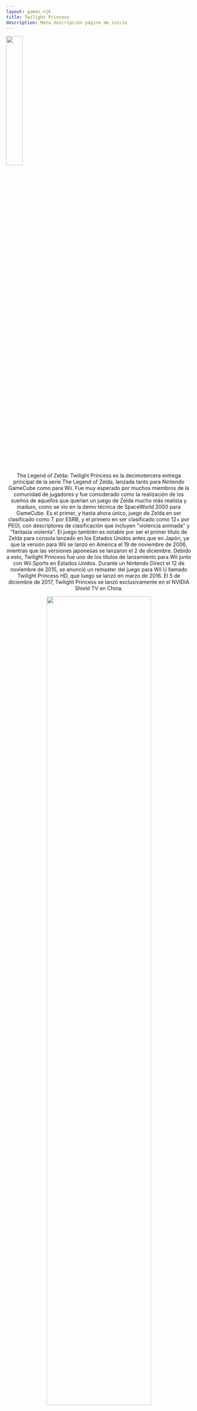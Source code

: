 ```yaml
---
layout: games.njk
title: Twilight Princess 
description: Meta descripción página de inicio
---
```

</p>
<img width="30%" src="/img/TP.png">
</p>

<center>
  <section class="row container-lg">
    <article class="col-12 col-md-6">
      <p class="text-end">The Legend of Zelda: Twilight Princess es la decimotercera entrega principal de la serie The Legend of Zelda, lanzada tanto para Nintendo GameCube como para Wii. Fue muy esperado por muchos miembros de la comunidad de jugadores y fue considerado como la realización de los sueños de aquellos que querían un juego de Zelda mucho más realista y maduro, como se vio en la demo técnica de SpaceWorld 2000 para GameCube. Es el primer, y hasta ahora único, juego de Zelda en ser clasificado como T por ESRB, y el primero en ser clasificado como 12+ por PEGI, con descriptores de clasificación que incluyen "violencia animada" y "fantasía violenta". El juego también es notable por ser el primer título de Zelda para consola lanzado en los Estados Unidos antes que en Japón, ya que la versión para Wii se lanzó en América el 19 de noviembre de 2006, mientras que las versiones japonesas se lanzaron el 2 de diciembre. Debido a esto, Twilight Princess fue uno de los títulos de lanzamiento para Wii junto con Wii Sports en Estados Unidos. Durante un Nintendo Direct el 12 de noviembre de 2015, se anunció un remaster del juego para Wii U llamado Twilight Princess HD, que luego se lanzó en marzo de 2016. El 5 de diciembre de 2017, Twilight Princess se lanzó exclusivamente en el NVIDIA Shield TV en China.</p>
      </p>
    </article>
    <article class="col-12 col-md-6">
    </p>
      <center><img width="75%" src="/img/Link_TP.webp" alt=""></center>
    </article>
    <article class="col-12">
      <h2>Historia</h2>
    </article>
    <article class="col-12">
      <p class="text-center">Link, un joven adulto, trabaja como granjero en la aldea de Ordon en la provincia de Ordona de Hyrule. Su mentor Rusl le pide que entregue un regalo a la Familia Real de Hyrule en su lugar. Al día siguiente, Link enseña a los niños de la aldea, Beth, Malo y Talo, cómo usar una Honda y una Espada. Talo ve un mono y corre tras él hacia el Bosque de Faron. Link y los demás niños lo siguen. Link se adentra en el bosque y encuentra a Talo y al mono atrapados en una jaula rodeada de Bokoblins. Derrota a las criaturas y libera a la pareja. Regresan a la aldea y Rusl le dice a Link que partirá hacia Hyrule al día siguiente. Al día siguiente, Link termina sus deberes de pastoreo con su caballo, Epona, antes de prepararse para partir. Sin embargo, su amiga de la infancia, Ilia, descubre que la pata de Epona está herida y reprende a Link por lastimarla. Lleva a Epona al Manantial de Ordon para curarle la pata. Link la sigue y Colin le cuenta cómo Link salvó a Talo el día anterior. Ilia le pide a Link que no se preocupe por su caballo y le pide que le prometa que volverá a casa sano y salvo.</p>
    </article>
    <article class="col-12 col-md-6">
      </p>
      <center><img width="70%" src="/img/wolf.png" alt=""></center>
    </article>
    <article class="col-12 col-md-6">
      <p class="text-start">En ese momento, los Bulblins irrumpen en la puerta del manantial y golpean a Link, Ilia y Colin inconscientes. Las bestias secuestran a Ilia y Colin y dejan a Link inconsciente en el manantial. Cuando Link recobra el conocimiento, encuentra a Colin, Ilia y Epona desaparecidos. Corre hacia el bosque para encontrarlos, pero encuentra un gran muro negro bloqueando el camino. Al acercarse, una mano negra y amenazadora sale y lo arrastra a través del muro hacia la oscuridad interior. Link se encuentra al otro lado, siendo estrangulado por una Bestia de las Sombras, la criatura que lo atrajo a través del muro. El símbolo de la Trifuerza en la mano de Link brilla, obligando a la Bestia a soltarlo. Un dolor agudo recorre a Link y se dobla, transformándose en un lobo antes de desmayarse. Como Lobo Link, es capturado y mantenido prisionero en las mazmorras del Castillo de Hyrule, que está cubierto por el Crepúsculo que se ha extendido sobre Hyrule. En su celda de prisión, se encuentra con Midna, una duende con poderes misteriosos, que lo ayuda a escapar y a explorar el Castillo en su forma de lobo. En la torre más alta, él y Midna encuentran a una joven encapuchada. Ella explica inmediatamente a Link cómo Hyrule quedó envuelto en el Crepúsculo y revela su verdadera identidad como la Princesa Zelda.</p>
      </p>
    </article>
    <article class="col-12">
      </p>
      <h2>Linea de Tiempo</h2>
      <p class= text-center>Twilight Princess tiene lugar varios siglos después de Ocarina of Time y Majora's Mask, debido a una serie de eventos que ocurrieron en los días del Héroe del Tiempo (Link de Ocarina of Time/Majora's Mask), durante lo que se conoce como la "Línea Temporal Infantil". Después de derrotar a Ganon en el "final adulto" de Ocarina of Time, Link fue enviado de vuelta en el tiempo por la Princesa Zelda para revivir su infancia sacrificada y desviar el pasado de Hyrule lejos de su terrible futuro. En el pasado, el conocimiento de Link sobre los planes de Ganon llevó a su captura, después de una invasión fallida de Hyrule. Ganon fue llevado entonces por los Sabios a los Campos del Árbitro para ser ejecutado. Este evento tuvo lugar varios años después del "final infantil" de Ocarina of Time y los eventos de Majora's Mask. La ubicación de Twilight Princess en la serie fue confirmada en diciembre de 2006 por Eiji Aonuma. Con el lanzamiento de Hyrule Historia, se establece oficialmente que los eventos de este juego tuvieron lugar antes de Four Swords Adventures.</p>
    </article>
  </section>
</center>